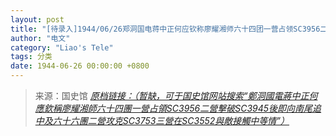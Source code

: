 ```yaml
---
layout: post
title: "[待录入]1944/06/26郑洞国电蒋中正何应钦称廖耀湘师六十四团一营占领SC3956二营击破SC3945后即向南尾追中及六十六团二营攻克SC3753三营在SC3552与敌接触中等情"
author: "电文"
category: "Liao's Tele"
tags: 分类
date: 1944-06-26 00:00:00 +0800
---
```

> 来源：国史馆 [*原档链接：（暂缺，可于国史馆网站搜索“鄭洞國電蔣中正何應欽稱廖耀湘師六十四團一營占領SC3956二營擊破SC3945後即向南尾追中及六十六團二營攻克SC3753三營在SC3552與敵接觸中等情”）*]()
